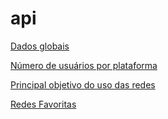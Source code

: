 # api
[Dados globais](https://raw.githubusercontent.com/ReinaldoOliveiraaa/api/main/dados-globais.json)

[Número de usuários por plataforma](https://raw.githubusercontent.com/ReinaldoOliveiraaa/api/main/numero-usuarios.json)

[Principal objetivo do uso das redes](https://raw.githubusercontent.com/ReinaldoOliveiraaa/api/main/razoes-globais.json)

[Redes Favoritas](https://raw.githubusercontent.com/ReinaldoOliveiraaa/api/main/redes-favoritas.json)
